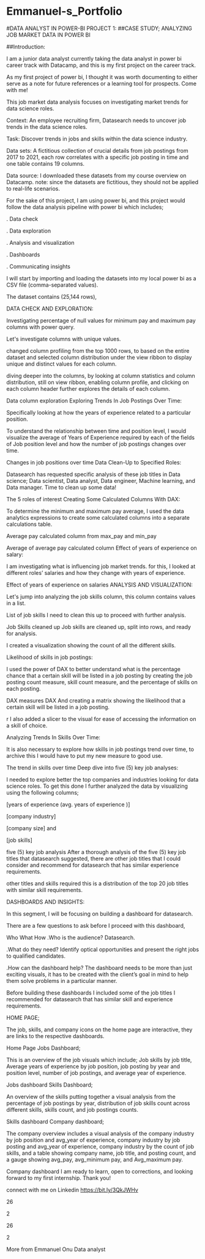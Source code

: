 # Emmanuel-s_Portfolio
#DATA ANALYST IN POWER-BI PROJECT 1:
##CASE STUDY; ANALYZING JOB MARKET DATA IN POWER BI

##Introduction:

I am a junior data analyst currently taking the data analyst in power bi career track with Datacamp, and this is my first project on the career track.

As my first project of power bi, I thought it was worth documenting to either serve as a note for future references or a learning tool for prospects. Come with me!

This job market data analysis focuses on investigating market trends for data science roles.


Context: An employee recruiting firm, Datasearch needs to uncover job trends in the data science roles.

Task: Discover trends in jobs and skills within the data science industry.

Data sets: A fictitious collection of crucial details from job postings from 2017 to 2021, each row correlates with a specific job posting in time and one table contains 19 columns.

Data source: I downloaded these datasets from my course overview on Datacamp. note: since the datasets are fictitious, they should not be applied to real-life scenarios.

For the sake of this project, I am using power bi, and this project would follow the data analysis pipeline with power bi which includes;

. Data check

. Data exploration

. Analysis and visualization

. Dashboards

. Communicating insights

I will start by importing and loading the datasets into my local power bi as a CSV file (comma-separated values).


The dataset contains (25,144 rows),

DATA CHECK AND EXPLORATION:

Investigating percentage of null values for minimum pay and maximum pay columns with power query.


Let's investigate columns with unique values.

changed column profiling from the top 1000 rows, to based on the entire dataset and selected column distribution under the view ribbon to display unique and distinct values for each column.

diving deeper into the columns, by looking at column statistics and column distribution, still on view ribbon, enabling column profile, and clicking on each column header further explores the details of each column.


Data column exploration
Exploring Trends In Job Postings Over Time:

Specifically looking at how the years of experience related to a particular position.

To understand the relationship between time and position level, I would visualize the average of Years of Experience required by each of the fields of Job position level and how the number of job postings changes over time.


Changes in job positions over time
Data Clean-Up to Specified Roles:

Datasearch has requested specific analysis of these job titles in Data science; Data scientist, Data analyst, Data engineer, Machine learning, and Data manager. Time to clean up some data!


The 5 roles of interest
Creating Some Calculated Columns With DAX:

To determine the minimum and maximum pay average, I used the data analytics expressions to create some calculated columns into a separate calculations table.


Average pay calculated column from max_pay and min_pay

Average of average pay calculated column
Effect of years of experience on salary:

I am investigating what is influencing job market trends. for this, I looked at different roles’ salaries and how they change with years of experience.


Effect of years of experience on salaries
ANALYSIS AND VISUALIZATION:

Let's jump into analyzing the job skills column, this column contains values in a list.


List of job skills
I need to clean this up to proceed with further analysis.


Job Skills cleaned up
Job skills are cleaned up, split into rows, and ready for analysis.

I created a visualization showing the count of all the different skills.


Likelihood of skills in job postings:

I used the power of DAX to better understand what is the percentage chance that a certain skill will be listed in a job posting by creating the job posting count measure, skill count measure, and the percentage of skills on each posting.

DAX measures
DAX
And creating a matrix showing the likelihood that a certain skill will be listed in a job posting.


r
I also added a slicer to the visual for ease of accessing the information on a skill of choice.

Analyzing Trends In Skills Over Time:

It is also necessary to explore how skills in job postings trend over time, to archive this I would have to put my new measure to good use.


The trend in skills over time
Deep dive into five (5) key job analyses:

I needed to explore better the top companies and industries looking for data science roles. To get this done I further analyzed the data by visualizing using the following columns;

[years of experience (avg. years of experience )]

[company industry]

[company size] and

[job skills]


five (5) key job analysis
After a thorough analysis of the five (5) key job titles that datasearch suggested, there are other job titles that I could consider and recommend for datasearch that has similar experience requirements.


other titles and skills required
this is a distribution of the top 20 job titles with similar skill requirements.

DASHBOARDS AND INSIGHTS:

In this segment, I will be focusing on building a dashboard for datasearch.

There are a few questions to ask before I proceed with this dashboard,

Who
What
How
.Who is the audience? Datasearch.

.What do they need? Identify optical opportunities and present the right jobs to qualified candidates.

.How can the dashboard help? The dashboard needs to be more than just exciting visuals, it has to be created with the client’s goal in mind to help them solve problems in a particular manner.

Before building these dashboards I included some of the job titles I recommended for datasearch that has similar skill and experience requirements.

HOME PAGE;

The job, skills, and company icons on the home page are interactive, they are links to the respective dashboards.


Home Page
Jobs Dashboard;

This is an overview of the job visuals which include; Job skills by job title, Average years of experience by job position, job posting by year and position level, number of job postings, and average year of experience.


Jobs dashboard
Skills Dashboard;

An overview of the skills putting together a visual analysis from the percentage of job postings by year, distribution of job skills count across different skills, skills count, and job postings counts.


Skills dashboard
Company dashboard;

The company overview includes a visual analysis of the company industry by job position and avg_year of experience, company industry by job posting and avg_year of experience, company industry by the count of job skills, and a table showing company name, job title, and posting count, and a gauge showing avg_pay, avg_minimum pay, and Avg_maximum pay.


Company dashboard
I am ready to learn, open to corrections, and looking forward to my first internship. Thank you!

connect with me on Linkedin https://bit.ly/3QkJWHv

26


2


26


2




More from Emmanuel Onu
Data analyst
